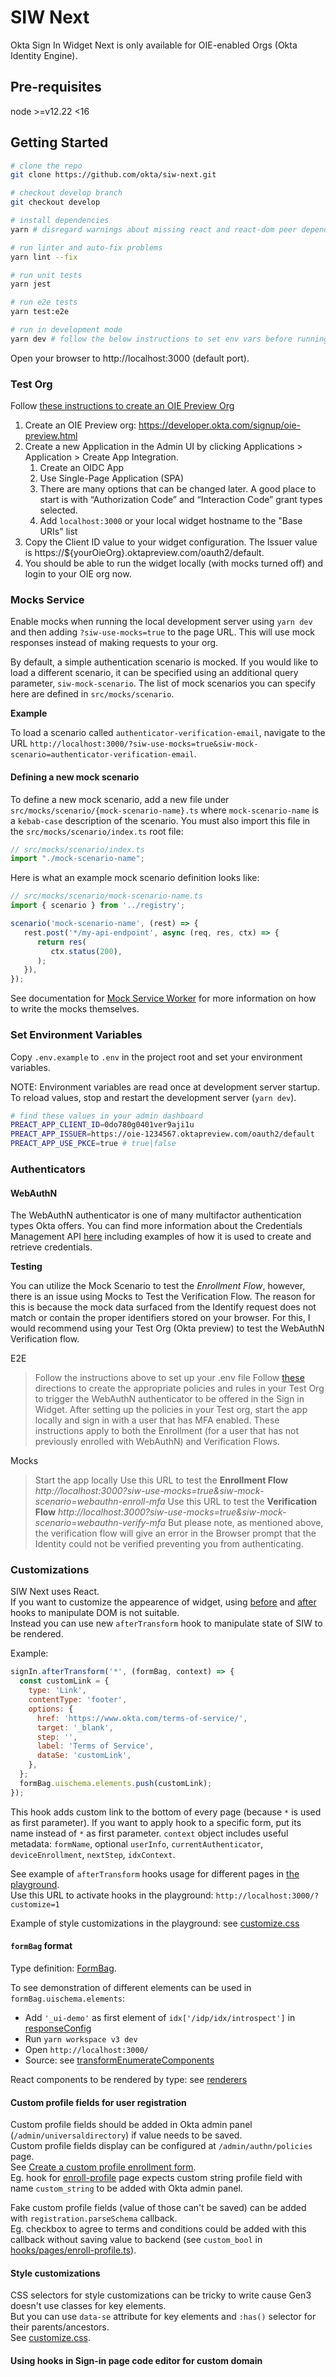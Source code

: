 # SIW Next

Okta Sign In Widget Next is only available for OIE-enabled Orgs (Okta Identity Engine).

## Pre-requisites

node >=v12.22 <16

## Getting Started

```sh
# clone the repo
git clone https://github.com/okta/siw-next.git

# checkout develop branch
git checkout develop

# install dependencies
yarn # disregard warnings about missing react and react-dom peer dependencies

# run linter and auto-fix problems
yarn lint --fix

# run unit tests
yarn jest

# run e2e tests
yarn test:e2e

# run in development mode
yarn dev # follow the below instructions to set env vars before running the development server
```

Open your browser to http://localhost:3000 (default port).

### Test Org

Follow [these instructions to create an OIE Preview Org](https://oktawiki.atlassian.net/l/c/C6XKAt7g)

1. Create an OIE Preview org: <https://developer.okta.com/signup/oie-preview.html>
2. Create a new Application in the Admin UI by clicking Applications > Application > Create App Integration.
   1. Create an OIDC App
   2. Use Single-Page Application (SPA)
   3. There are many options that can be changed later. A good place to start is with “Authorization Code” and “Interaction Code” grant types selected.
   4. Add `localhost:3000` or your local widget hostname to the "Base URIs" list
3. Copy the Client ID value to your widget configuration. The Issuer value is https://${yourOieOrg}.oktapreview.com/oauth2/default.
4. You should be able to run the widget locally (with mocks turned off) and login to your OIE org now.

### Mocks Service

Enable mocks when running the local development server using `yarn dev` and then adding `?siw-use-mocks=true` to the page URL. This will use mock responses instead of making requests to your org.

By default, a simple authentication scenario is mocked. If you would like to load a different scenario, it can be specified using an additional query parameter, `siw-mock-scenario`. The list of mock scenarios you can specify here are defined in `src/mocks/scenario`.

**Example**

To load a scenario called `authenticator-verification-email`, navigate to the URL `http://localhost:3000/?siw-use-mocks=true&siw-mock-scenario=authenticator-verification-email`.

#### Defining a new mock scenario

To define a new mock scenario, add a new file under `src/mocks/scenario/{mock-scenario-name}.ts` where `mock-scenario-name` is a `kebab-case` description of the scenario. You must also import this file in the `src/mocks/scenario/index.ts` root file:

```ts
// src/mocks/scenario/index.ts
import "./mock-scenario-name";
```

Here is what an example mock scenario definition looks like:

```ts
// src/mocks/scenario/mock-scenario-name.ts
import { scenario } from '../registry';

scenario('mock-scenario-name', (rest) => {
   rest.post('*/my-api-endpoint', async (req, res, ctx) => {
      return res(
         ctx.status(200),
      );
   }),
});
```

See documentation for [Mock Service Worker](https://mswjs.io/docs/) for more information on how to write the mocks themselves.

### Set Environment Variables

Copy `.env.example` to `.env` in the project root and set your environment variables.

NOTE: Environment variables are read once at development server startup. To reload values, stop and restart the development server (`yarn dev`).

```sh
# find these values in your admin dashboard
PREACT_APP_CLIENT_ID=0do780g0401ver9aji1u
PREACT_APP_ISSUER=https://oie-1234567.oktapreview.com/oauth2/default
PREACT_APP_USE_PKCE=true # true|false
```

### Authenticators

#### WebAuthN

The WebAuthN authenticator is one of many multifactor authentication types Okta offers. You can find more information about the Credentials Management API [here](https://medium.com/webauthnworks/introduction-to-webauthn-api-5fd1fb46c285) including examples of how it is used to create and retrieve credentials.

**Testing**

You can utilize the Mock Scenario to test the _Enrollment Flow_, however, there is an issue using Mocks to Test the Verification Flow. The reason for this is because the mock data surfaced from the Identify request does not match or contain the proper identifiers stored on your browser. For this, I would recommend using your Test Org (Okta preview) to test the WebAuthN Verification flow.

E2E

> Follow the instructions above to set up your .env file
> Follow [these](https://oktawiki.atlassian.net/wiki/spaces/eng/pages/2442758711/IDX+SDK+-+WebAuthn+Manual+Test+Plan) directions to create the appropriate policies and rules in your Test Org to trigger the WebAuthN authenticator to be offered in the Sign in Widget.
> After setting up the policies in your Test org, start the app locally and sign in with a user that has MFA enabled.
> These instructions apply to both the Enrollment (for a user that has not previously enrolled with WebAuthN) and Verification Flows.

Mocks

> Start the app locally
> Use this URL to test the **Enrollment Flow** _http://localhost:3000?siw-use-mocks=true&siw-mock-scenario=webauthn-enroll-mfa_
> Use this URL to test the **Verification Flow** _http://localhost:3000?siw-use-mocks=true&siw-mock-scenario=webauthn-verify-mfa_ But please note, as mentioned above, the verification flow will give an error in the Browser prompt that the Identity could not be verified preventing you from authenticating.

### Customizations

SIW Next uses React.  
If you want to customize the appearence of widget, using [before](/README.md#before) and [after](/README.md#after) hooks to manipulate DOM is not suitable.  
Instead you can use new `afterTransform` hook to manipulate state of SIW to be rendered.  

Example:

```js
signIn.afterTransform('*', (formBag, context) => {
  const customLink = {
    type: 'Link',
    contentType: 'footer',
    options: {
      href: 'https://www.okta.com/terms-of-service/',
      target: '_blank',
      step: '',
      label: 'Terms of Service',
      dataSe: 'customLink',
    },
  };
  formBag.uischema.elements.push(customLink);
});
```

This hook adds custom link to the bottom of every page (because `*` is used as first parameter). 
If you want to apply hook to a specific form, put its name instead of `*` as first parameter. 
`context` object includes useful metadata: `formName`, optional `userInfo`, `currentAuthenticator`, `deviceEnrollment`, `nextStep`, `idxContext`. 

See example of `afterTransform` hooks usage for different pages in [the playground](/playground/hooks/index.ts).  
Use this URL to activate hooks in the playground: `http://localhost:3000/?customize=1`  

Example of style customizations in the playground: see [customize.css](/playground/hooks/customize.css)

#### `formBag` format

Type definition: [FormBag](/src/v3/src/types/schema.ts#L43).  

To see demonstration of different elements can be used in `formBag.uischema.elements`:

- Add `'_ui-demo'` as first element of `idx['/idp/idx/introspect']` in [responseConfig](/playground/mocks/config/responseConfig.js#L22)
- Run `yarn workspace v3 dev`
- Open `http://localhost:3000/`
- Source: see [transformEnumerateComponents](/src/v3/src/transformer/layout/development/transformEnumerateComponents.ts)

React components to be rendered by type: see [renderers](/src/v3/src/components/Form/renderers.tsx)  

#### Custom profile fields for user registration

Custom profile fields should be added in Okta admin panel (`/admin/universaldirectory`) if value needs to be saved.  
Custom profile fields display can be configured at `/admin/authn/policies` page.  
See [Create a custom profile enrollment form](https://help.okta.com/oie/en-us/content/topics/identity-engine/policies/create-profile-enrollment-form.htm).  
Eg. hook for [enroll-profile](../../playground/hooks/pages/enroll-profile.ts) page expects custom string profile field with name `custom_string` to be added with Okta admin panel.  

Fake custom profile fields (value of those can't be saved) can be added with `registration.parseSchema` callback.  
Eg. checkbox to agree to terms and conditions could be added with this callback without saving value to backend
  (see `custom_bool` in [hooks/pages/enroll-profile.ts](../../playground/hooks/pages/enroll-profile.ts)).  

#### Style customizations

CSS selectors for style customizations can be tricky to write cause Gen3 doesn't use classes for key elements.  
But you can use `data-se` attribute for key elements and `:has()` selector for their parents/ancestors.  
See [customize.css](../../playground/hooks/css/customize.css).  

#### Using hooks in Sign-in page code editor for custom domain

